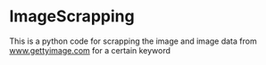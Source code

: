 # ImageScrapping
This is a python code for scrapping the image and image data from www.gettyimage.com for a certain keyword

